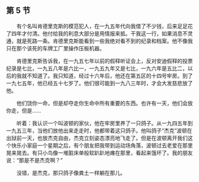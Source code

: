 ## 第 5 节

&emsp;&emsp;有个名叫肯德里克斯的模范犯人，在一九五年代向我借了不少钱，后来足足花了四年才付清。他付给我的利息大部分是用情报来抵。干我这一行，如果消息不灵通，就是死路一条。肯德里克斯能看到一些我绝对看不到的纪录和档案。他不像我只在那个该死的车牌工厂里操作压板机器。

&emsp;&emsp;肯德里克斯告诉我，在一九五七年以前的假释听证会上，反对安迪假释的投票纪录是七比，一九五八年是六比一，一九五九年又是七比，一九六年是五比二，以后的我就不知道了。我只知道，经过十六年后，他还在第五区的十四号牢房。到了一九七五年，他已经五十七岁了。他们很可能到一九八三年时，才会大发慈悲放了他。

&emsp;&emsp;他们饶你一命，但是却夺走你生命中所有重要的东西。也许有一天，他们会放你走，但是……

&emsp;&emsp;听着：我认识一个叫波顿的家伙，他在牢房里养了一只鸽子。从一九四五年到一九五三年，当他们放他出来走走时，他都带着这只鸽子。他叫鸽子“杰克”波顿在出狱前一天，也放杰克自由，杰克立刻姿态漂亮地飞走了。但是在波顿离开我们这个快乐小家庭一个星期之后，有个朋友把我带到运动场角落，波顿过去老爱在那里晃来晃去。有只小鸟像一堆脏床单般软趴趴地瘫在那里，看起来饿坏了。我的朋友说：“那是不是杰克啊？”

&emsp;&emsp;没错，是杰克，那只鸽子像粪土一样躺在那儿。
